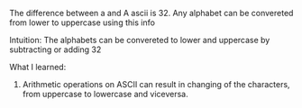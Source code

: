 The difference between a and A ascii is 32. Any alphabet can be convereted from lower to uppercase using this info

Intuition: The alphabets can be convereted to lower and uppercase by subtracting or adding 32


What I learned:
1. Arithmetic operations on ASCII can result in changing of the characters, from uppercase to lowercase and viceversa.
